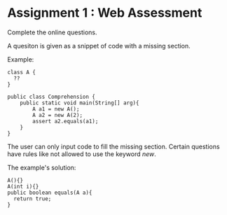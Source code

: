 # Assignment 1 : Web Assessment

Complete the online questions. 

A quesiton is given as a snippet of code with a missing section.

Example:

    class A {
      ?? 
    }
    
    public class Comprehension {
        public static void main(String[] arg){
            A a1 = new A();
            A a2 = new A(2);
            assert a2.equals(a1);
        }
    }

The user can only input code to fill the missing section. Certain questions have rules like not allowed to use the keyword *new*.

The example's solution:

    A(){}
    A(int i){}
    public boolean equals(A a){
      return true;
    }

